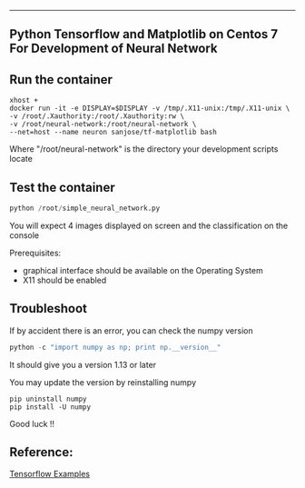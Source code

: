------------------------
Python Tensorflow and Matplotlib on Centos 7 For Development of Neural Network
------------------------
## Run the container
```docker
xhost +
docker run -it -e DISPLAY=$DISPLAY -v /tmp/.X11-unix:/tmp/.X11-unix \
-v /root/.Xauthority:/root/.Xauthority:rw \
-v /root/neural-network:/root/neural-network \
--net=host --name neuron sanjose/tf-matplotlib bash
```
Where "/root/neural-network" is the directory your development scripts locate

## Test the container
```python
python /root/simple_neural_network.py
```
You will expect 4 images displayed on screen and the classification on the console

Prerequisites:
 - graphical interface should be available on the Operating System
 - X11 should be enabled


## Troubleshoot
If by accident there is an error, you can check the numpy version
```python
python -c "import numpy as np; print np.__version__"
```
It should give you a version 1.13 or later

You may update the version by reinstalling numpy
```centos
pip uninstall numpy
pip install -U numpy
```


Good luck !!


## Reference:
[Tensorflow Examples](https://github.com/aymericdamien/TensorFlow-Examples/)

